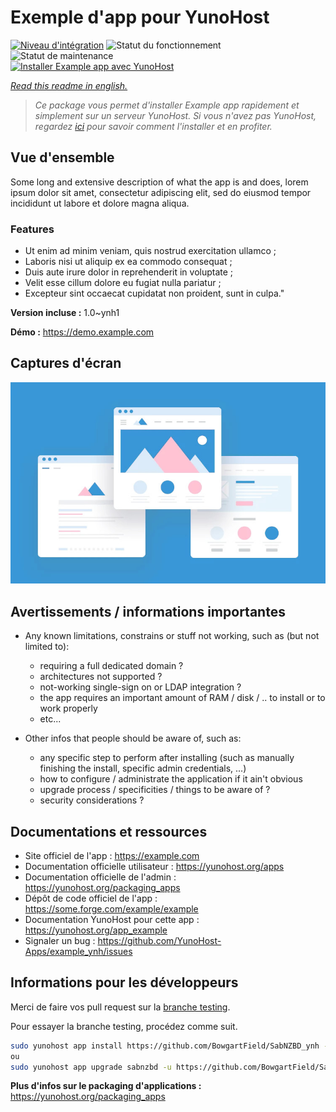 <!--
N.B.: This README was automatically generated by https://github.com/YunoHost/apps/tree/master/tools/README-generator
It shall NOT be edited by hand.
-->

# Exemple d'app pour YunoHost

[![Niveau d'intégration](https://dash.yunohost.org/integration/example.svg)](https://dash.yunohost.org/appci/app/example) ![Statut du fonctionnement](https://ci-apps.yunohost.org/ci/badges/example.status.svg) ![Statut de maintenance](https://ci-apps.yunohost.org/ci/badges/example.maintain.svg)  
[![Installer Example app avec YunoHost](https://install-app.yunohost.org/install-with-yunohost.svg)](https://install-app.yunohost.org/?app=example)

_[Read this readme in english.](./README.md)_

> _Ce package vous permet d'installer Example app rapidement et simplement sur un serveur YunoHost.
> Si vous n'avez pas YunoHost, regardez [ici](https://yunohost.org/#/install) pour savoir comment l'installer et en profiter._

## Vue d'ensemble

Some long and extensive description of what the app is and does, lorem ipsum dolor sit amet, consectetur adipiscing elit, sed do eiusmod tempor incididunt ut labore et dolore magna aliqua.

### Features

- Ut enim ad minim veniam, quis nostrud exercitation ullamco ;
- Laboris nisi ut aliquip ex ea commodo consequat ;
- Duis aute irure dolor in reprehenderit in voluptate ;
- Velit esse cillum dolore eu fugiat nulla pariatur ;
- Excepteur sint occaecat cupidatat non proident, sunt in culpa."

**Version incluse :** 1.0~ynh1

**Démo :** https://demo.example.com

## Captures d'écran

![Capture d'écran de Example app](./doc/screenshots/example.jpg)

## Avertissements / informations importantes

- Any known limitations, constrains or stuff not working, such as (but not limited to):

  - requiring a full dedicated domain ?
  - architectures not supported ?
  - not-working single-sign on or LDAP integration ?
  - the app requires an important amount of RAM / disk / .. to install or to work properly
  - etc...

- Other infos that people should be aware of, such as:
  - any specific step to perform after installing (such as manually finishing the install, specific admin credentials, ...)
  - how to configure / administrate the application if it ain't obvious
  - upgrade process / specificities / things to be aware of ?
  - security considerations ?

## Documentations et ressources

- Site officiel de l'app : <https://example.com>
- Documentation officielle utilisateur : <https://yunohost.org/apps>
- Documentation officielle de l'admin : <https://yunohost.org/packaging_apps>
- Dépôt de code officiel de l'app : <https://some.forge.com/example/example>
- Documentation YunoHost pour cette app : <https://yunohost.org/app_example>
- Signaler un bug : <https://github.com/YunoHost-Apps/example_ynh/issues>

## Informations pour les développeurs

Merci de faire vos pull request sur la [branche testing](https://github.com/YunoHost-Apps/example_ynh/tree/testing).

Pour essayer la branche testing, procédez comme suit.

```bash
sudo yunohost app install https://github.com/BowgartField/SabNZBD_ynh --debug
ou
sudo yunohost app upgrade sabnzbd -u https://github.com/BowgartField/SabNZBD_ynh --debug
```

**Plus d'infos sur le packaging d'applications :** <https://yunohost.org/packaging_apps>
